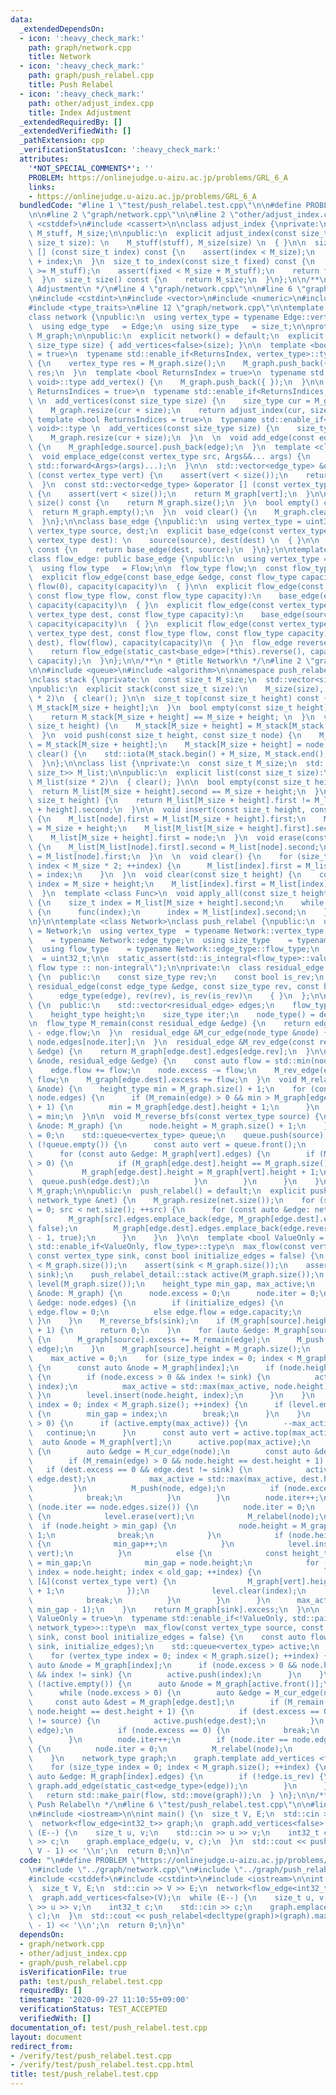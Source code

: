 ```yaml
---
data:
  _extendedDependsOn:
  - icon: ':heavy_check_mark:'
    path: graph/network.cpp
    title: Network
  - icon: ':heavy_check_mark:'
    path: graph/push_relabel.cpp
    title: Push Relabel
  - icon: ':heavy_check_mark:'
    path: other/adjust_index.cpp
    title: Index Adjustment
  _extendedRequiredBy: []
  _extendedVerifiedWith: []
  _pathExtension: cpp
  _verificationStatusIcon: ':heavy_check_mark:'
  attributes:
    '*NOT_SPECIAL_COMMENTS*': ''
    PROBLEM: https://onlinejudge.u-aizu.ac.jp/problems/GRL_6_A
    links:
    - https://onlinejudge.u-aizu.ac.jp/problems/GRL_6_A
  bundledCode: "#line 1 \"test/push_relabel.test.cpp\"\n\n#define PROBLEM \"https://onlinejudge.u-aizu.ac.jp/problems/GRL_6_A\"\
    \n\n#line 2 \"graph/network.cpp\"\n\n#line 2 \"other/adjust_index.cpp\"\n\n#include\
    \ <cstddef>\n#include <cassert>\n\nclass adjust_index {\nprivate:\n  const size_t\
    \ M_stuff, M_size;\n\npublic:\n  explicit adjust_index(const size_t stuff, const\
    \ size_t size): \n    M_stuff(stuff), M_size(size) \n  { }\n\n  size_t operator\
    \ [] (const size_t index) const {\n    assert(index < M_size);\n    return M_stuff\
    \ + index;\n  }\n  size_t to_index(const size_t fixed) const {\n    assert(fixed\
    \ >= M_stuff);\n    assert(fixed < M_size + M_stuff);\n    return fixed - M_stuff;\n\
    \  }\n  size_t size() const {\n    return M_size;\n  }\n};\n\n/**\n * @title Index\
    \ Adjustment\n */\n#line 4 \"graph/network.cpp\"\n\n#line 6 \"graph/network.cpp\"\
    \n#include <cstdint>\n#include <vector>\n#include <numeric>\n#include <utility>\n\
    #include <type_traits>\n#line 12 \"graph/network.cpp\"\n\ntemplate <class Edge>\n\
    class network {\npublic:\n  using vertex_type = typename Edge::vertex_type;\n\
    \  using edge_type   = Edge;\n  using size_type   = size_t;\n\nprotected:\n  std::vector<std::vector<edge_type>>\
    \ M_graph;\n\npublic:\n  explicit network() = default;\n  explicit network(const\
    \ size_type size) { add_vertices<false>(size); }\n\n  template <bool ReturnsIndex\
    \ = true>\n  typename std::enable_if<ReturnsIndex, vertex_type>::type add_vertex()\
    \ {\n    vertex_type res = M_graph.size();\n    M_graph.push_back({ });\n    return\
    \ res;\n  }\n  template <bool ReturnsIndex = true>\n  typename std::enable_if<!ReturnsIndex,\
    \ void>::type add_vertex() {\n    M_graph.push_back({ });\n  }\n\n  template <bool\
    \ ReturnsIndices = true>\n  typename std::enable_if<ReturnsIndices, adjust_index>::type\
    \ \n  add_vertices(const size_type size) {\n    size_type cur = M_graph.size();\n\
    \    M_graph.resize(cur + size);\n    return adjust_index(cur, size);\n  }\n \
    \ template <bool ReturnsIndices = true>\n  typename std::enable_if<!ReturnsIndices,\
    \ void>::type \n  add_vertices(const size_type size) {\n    size_type cur = M_graph.size();\n\
    \    M_graph.resize(cur + size);\n  }\n  \n  void add_edge(const edge_type &edge)\
    \ {\n    M_graph[edge.source].push_back(edge);\n  }\n  template <class... Args>\n\
    \  void emplace_edge(const vertex_type src, Args&&... args) {\n    M_graph[src].emplace_back(src,\
    \ std::forward<Args>(args)...);\n  }\n\n  std::vector<edge_type> &operator []\
    \ (const vertex_type vert) {\n    assert(vert < size());\n    return M_graph[vert];\n\
    \  }\n  const std::vector<edge_type> &operator [] (const vertex_type vert) const\
    \ {\n    assert(vert < size());\n    return M_graph[vert];\n  }\n\n  size_type\
    \ size() const {\n    return M_graph.size();\n  }\n  bool empty() const {\n  \
    \  return M_graph.empty();\n  }\n  void clear() {\n    M_graph.clear();\n    M_graph.shrink_to_fit();\n\
    \  }\n};\n\nclass base_edge {\npublic:\n  using vertex_type = uint32_t;\n\n  const\
    \ vertex_type source, dest;\n  explicit base_edge(const vertex_type source, const\
    \ vertex_type dest): \n    source(source), dest(dest) \n  { }\n\n  base_edge reverse()\
    \ const {\n    return base_edge(dest, source);\n  }\n};\n\ntemplate <class Flow>\n\
    class flow_edge: public base_edge {\npublic:\n  using vertex_type = typename base_edge::vertex_type;\n\
    \  using flow_type   = Flow;\n\n  flow_type flow;\n  const flow_type capacity;\n\
    \  explicit flow_edge(const base_edge &edge, const flow_type capacity):\n    base_edge(edge),\
    \ flow(0), capacity(capacity)\n  { }\n\n  explicit flow_edge(const base_edge &edge,\
    \ const flow_type flow, const flow_type capacity):\n    base_edge(edge), flow(flow),\
    \ capacity(capacity)\n  { }\n  explicit flow_edge(const vertex_type source, const\
    \ vertex_type dest, const flow_type capacity):\n    base_edge(source, dest), flow(0),\
    \ capacity(capacity)\n  { }\n  explicit flow_edge(const vertex_type source, const\
    \ vertex_type dest, const flow_type flow, const flow_type capacity):\n    base_edge(source,\
    \ dest), flow(flow), capacity(capacity)\n  { }\n  flow_edge reverse() const {\n\
    \    return flow_edge(static_cast<base_edge>(*this).reverse(), capacity - flow,\
    \ capacity);\n  }\n};\n\n/**\n * @title Network\n */\n#line 2 \"graph/push_relabel.cpp\"\
    \n\n#include <queue>\n#include <algorithm>\n\nnamespace push_relabel_detail {\n\
    \nclass stack {\nprivate:\n  const size_t M_size;\n  std::vector<size_t> M_stack;\n\
    \npublic:\n  explicit stack(const size_t size):\n    M_size(size), M_stack(size\
    \ * 2)\n  { clear(); }\n\n  size_t top(const size_t height) const {\n    return\
    \ M_stack[M_size + height];\n  }\n  bool empty(const size_t height) const { \n\
    \    return M_stack[M_size + height] == M_size + height; \n  }\n  void pop(const\
    \ size_t height) {\n    M_stack[M_size + height] = M_stack[M_stack[M_size + height]];\n\
    \  }\n  void push(const size_t height, const size_t node) {\n    M_stack[node]\
    \ = M_stack[M_size + height];\n    M_stack[M_size + height] = node;\n  }\n  void\
    \ clear() {\n    std::iota(M_stack.begin() + M_size, M_stack.end(), M_size);\n\
    \  }\n};\n\nclass list {\nprivate:\n  const size_t M_size;\n  std::vector<std::pair<size_t,\
    \ size_t>> M_list;\n\npublic:\n  explicit list(const size_t size):\n    M_size(size),\
    \ M_list(size * 2)\n  { clear(); }\n\n  bool empty(const size_t height) {\n  \
    \  return M_list[M_size + height].second == M_size + height;\n  }\n  bool more_than_one(const\
    \ size_t height) {\n    return M_list[M_size + height].first != M_list[M_size\
    \ + height].second;\n  }\n\n  void insert(const size_t height, const size_t node)\
    \ {\n    M_list[node].first = M_list[M_size + height].first;\n    M_list[node].second\
    \ = M_size + height;\n    M_list[M_list[M_size + height].first].second = node;\n\
    \    M_list[M_size + height].first = node;\n  }\n  void erase(const size_t node)\
    \ {\n    M_list[M_list[node].first].second = M_list[node].second;\n    M_list[M_list[node].second].first\
    \ = M_list[node].first;\n  }\n  \n  void clear() {\n    for (size_t index = M_size;\
    \ index < M_size * 2; ++index) {\n      M_list[index].first = M_list[index].second\
    \ = index;\n    }\n  }\n  void clear(const size_t height) {\n    const size_t\
    \ index = M_size + height;\n    M_list[index].first = M_list[index].second = index;\n\
    \  }\n  template <class Func>\n  void apply_all(const size_t height, Func &&func)\
    \ {\n    size_t index = M_list[M_size + height].second;\n    while (index < M_size)\
    \ {\n      func(index);\n      index = M_list[index].second;\n    }\n  }\n};\n\
    \n}\n\ntemplate <class Network>\nclass push_relabel {\npublic:\n  using network_type\
    \ = Network;\n  using vertex_type  = typename Network::vertex_type;\n  using edge_type\
    \    = typename Network::edge_type;\n  using size_type    = typename Network::size_type;\n\
    \  using flow_type    = typename Network::edge_type::flow_type;\n  using height_type\
    \  = uint32_t;\n\n  static_assert(std::is_integral<flow_type>::value, \"invalid\
    \ flow type :: non-integral\");\n\nprivate:\n  class residual_edge: public edge_type\
    \ {\n  public:\n    const size_type rev;\n    const bool is_rev;\n    explicit\
    \ residual_edge(const edge_type &edge, const size_type rev, const bool is_rev):\n\
    \      edge_type(edge), rev(rev), is_rev(is_rev)\n    { }\n  };\n\n  class node_type\
    \ {\n  public:\n    std::vector<residual_edge> edges;\n    flow_type excess;\n\
    \    height_type height;\n    size_type iter;\n    node_type() = default;\n  };\n\
    \n  flow_type M_remain(const residual_edge &edge) {\n    return edge.capacity\
    \ - edge.flow;\n  }\n  residual_edge &M_cur_edge(node_type &node) {\n    return\
    \ node.edges[node.iter];\n  }\n  residual_edge &M_rev_edge(const residual_edge\
    \ &edge) {\n    return M_graph[edge.dest].edges[edge.rev];\n  }\n\n  void M_push(node_type\
    \ &node, residual_edge &edge) {\n    const auto flow = std::min(node.excess, M_remain(edge));\n\
    \    edge.flow += flow;\n    node.excess -= flow;\n    M_rev_edge(edge).flow -=\
    \ flow;\n    M_graph[edge.dest].excess += flow;\n  }\n  void M_relabel(node_type\
    \ &node) {\n    height_type min = M_graph.size() + 1;\n    for (const auto &edge:\
    \ node.edges) {\n      if (M_remain(edge) > 0 && min > M_graph[edge.dest].height\
    \ + 1) {\n        min = M_graph[edge.dest].height + 1;\n      }\n    }\n    node.height\
    \ = min;\n  }\n\n  void M_reverse_bfs(const vertex_type source) {\n    for (auto\
    \ &node: M_graph) {\n      node.height = M_graph.size() + 1;\n    }\n    M_graph[source].height\
    \ = 0;\n    std::queue<vertex_type> queue;\n    queue.push(source);\n    while\
    \ (!queue.empty()) {\n      const auto vert = queue.front();\n      queue.pop();\n\
    \      for (const auto &edge: M_graph[vert].edges) {\n        if (M_remain(M_rev_edge(edge))\
    \ > 0) {\n          if (M_graph[edge.dest].height == M_graph.size() + 1) {\n \
    \           M_graph[edge.dest].height = M_graph[vert].height + 1;\n          \
    \  queue.push(edge.dest);\n          }\n        }\n      }\n    }\n  }\n\n  std::vector<node_type>\
    \ M_graph;\n\npublic:\n  push_relabel() = default;\n  explicit push_relabel(const\
    \ network_type &net) {\n    M_graph.resize(net.size());\n    for (size_type src\
    \ = 0; src < net.size(); ++src) {\n      for (const auto &edge: net[src]) {\n\
    \        M_graph[src].edges.emplace_back(edge, M_graph[edge.dest].edges.size(),\
    \ false);\n        M_graph[edge.dest].edges.emplace_back(edge.reverse(), M_graph[src].edges.size()\
    \ - 1, true);\n      }\n    }\n  }\n\n  template <bool ValueOnly = true>\n  typename\
    \ std::enable_if<ValueOnly, flow_type>::type\n  max_flow(const vertex_type source,\
    \ const vertex_type sink, const bool initialize_edges = false) {\n    assert(source\
    \ < M_graph.size());\n    assert(sink < M_graph.size());\n    assert(source !=\
    \ sink);\n    push_relabel_detail::stack active(M_graph.size());\n    push_relabel_detail::list\
    \ level(M_graph.size());\n    height_type min_gap, max_active;\n    for (auto\
    \ &node: M_graph) {\n      node.excess = 0;\n      node.iter = 0;\n      for (auto\
    \ &edge: node.edges) {\n        if (initialize_edges) {\n          if (!edge.is_rev)\
    \ edge.flow = 0;\n          else edge.flow = edge.capacity;\n        }\n     \
    \ }\n    }\n    M_reverse_bfs(sink);\n    if (M_graph[source].height == M_graph.size()\
    \ + 1) {\n      return 0;\n    }\n    for (auto &edge: M_graph[source].edges)\
    \ {\n      M_graph[source].excess += M_remain(edge);\n      M_push(M_graph[source],\
    \ edge);\n    }\n    M_graph[source].height = M_graph.size();\n    min_gap = M_graph.size();\n\
    \    max_active = 0;\n    for (size_type index = 0; index < M_graph.size(); ++index)\
    \ {\n      const auto &node = M_graph[index];\n      if (node.height < M_graph.size())\
    \ {\n        if (node.excess > 0 && index != sink) {\n          active.push(node.height,\
    \ index);\n          max_active = std::max(max_active, node.height);\n       \
    \ }\n        level.insert(node.height, index);\n      }\n    }\n    for (size_type\
    \ index = 0; index < M_graph.size(); ++index) {\n      if (level.empty(index))\
    \ {\n        min_gap = index;\n        break;\n      }\n    }\n    while (max_active\
    \ > 0) {\n      if (active.empty(max_active)) {\n        --max_active;\n     \
    \   continue;\n      }\n      const auto vert = active.top(max_active);\n    \
    \  auto &node = M_graph[vert];\n      active.pop(max_active);\n      while (true)\
    \ {\n        auto &edge = M_cur_edge(node);\n        const auto &dest = M_graph[edge.dest];\n\
    \        if (M_remain(edge) > 0 && node.height == dest.height + 1) {\n       \
    \   if (dest.excess == 0 && edge.dest != sink) {\n            active.push(dest.height,\
    \ edge.dest);\n            max_active = std::max(max_active, dest.height);\n \
    \         }\n          M_push(node, edge);\n          if (node.excess == 0) {\n\
    \            break;\n          }\n        }\n        node.iter++;\n        if\
    \ (node.iter == node.edges.size()) {\n          node.iter = 0;\n          if (level.more_than_one(node.height))\
    \ {\n            level.erase(vert);\n            M_relabel(node);\n          \
    \  if (node.height > min_gap) {\n              node.height = M_graph.size() +\
    \ 1;\n              break;\n            }\n            if (node.height == min_gap)\
    \ {\n              min_gap++;\n            }\n            level.insert(node.height,\
    \ vert);\n          }\n          else {\n            const height_type old_gap\
    \ = min_gap;\n            min_gap = node.height;\n            for (height_type\
    \ index = node.height; index < old_gap; ++index) {\n              level.apply_all(index,\
    \ [&](const vertex_type vert) {\n                M_graph[vert].height = M_graph.size()\
    \ + 1;\n              });\n              level.clear(index);\n            }\n\
    \            break;\n          }\n        }\n      }\n      max_active = std::min(max_active,\
    \ min_gap - 1);\n    }\n    return M_graph[sink].excess;\n  }\n\n  template <bool\
    \ ValueOnly = true>\n  typename std::enable_if<!ValueOnly, std::pair<flow_type,\
    \ network_type>>::type\n  max_flow(const vertex_type source, const vertex_type\
    \ sink, const bool initialize_edges = false) {\n    const auto flow = max_flow<true>(source,\
    \ sink, initialize_edges);\n    std::queue<vertex_type> active;\n    M_reverse_bfs(source);\n\
    \    for (vertex_type index = 0; index < M_graph.size(); ++index) {\n      const\
    \ auto &node = M_graph[index];\n      if (node.excess > 0 && node.height < M_graph.size()\
    \ && index != sink) {\n        active.push(index);\n      }\n    }\n    while\
    \ (!active.empty()) {\n      auto &node = M_graph[active.front()];\n      active.pop();\n\
    \      while (node.excess > 0) {\n        auto &edge = M_cur_edge(node);\n   \
    \     const auto &dest = M_graph[edge.dest];\n        if (M_remain(edge) > 0 &&\
    \ node.height == dest.height + 1) {\n          if (dest.excess == 0 && edge.dest\
    \ != source) {\n            active.push(edge.dest);\n          }\n          M_push(node,\
    \ edge);\n          if (node.excess == 0) {\n            break;\n          }\n\
    \        }\n        node.iter++;\n        if (node.iter == node.edges.size())\
    \ {\n          node.iter = 0;\n          M_relabel(node);\n        }\n      }\n\
    \    }\n    network_type graph;\n    graph.template add_vertices <false>(M_graph.size());\n\
    \    for (size_type index = 0; index < M_graph.size(); ++index) {\n      for (const\
    \ auto &edge: M_graph[index].edges) {\n        if (!edge.is_rev) {\n         \
    \ graph.add_edge(static_cast<edge_type>(edge));\n        }\n      }\n    }\n \
    \   return std::make_pair(flow, std::move(graph));\n  } \n};\n\n/**\n * @title\
    \ Push Relabel\n */\n#line 6 \"test/push_relabel.test.cpp\"\n\n#line 9 \"test/push_relabel.test.cpp\"\
    \n#include <iostream>\n\nint main() {\n  size_t V, E;\n  std::cin >> V >> E;\n\
    \  network<flow_edge<int32_t>> graph;\n  graph.add_vertices<false>(V);\n  while\
    \ (E--) {\n    size_t u, v;\n    std::cin >> u >> v;\n    int32_t c;\n    std::cin\
    \ >> c;\n    graph.emplace_edge(u, v, c);\n  }\n  std::cout << push_relabel<decltype(graph)>(graph).max_flow(0,\
    \ V - 1) << '\\n';\n  return 0;\n}\n"
  code: "\n#define PROBLEM \"https://onlinejudge.u-aizu.ac.jp/problems/GRL_6_A\"\n\
    \n#include \"../graph/network.cpp\"\n#include \"../graph/push_relabel.cpp\"\n\n\
    #include <cstddef>\n#include <cstdint>\n#include <iostream>\n\nint main() {\n\
    \  size_t V, E;\n  std::cin >> V >> E;\n  network<flow_edge<int32_t>> graph;\n\
    \  graph.add_vertices<false>(V);\n  while (E--) {\n    size_t u, v;\n    std::cin\
    \ >> u >> v;\n    int32_t c;\n    std::cin >> c;\n    graph.emplace_edge(u, v,\
    \ c);\n  }\n  std::cout << push_relabel<decltype(graph)>(graph).max_flow(0, V\
    \ - 1) << '\\n';\n  return 0;\n}\n"
  dependsOn:
  - graph/network.cpp
  - other/adjust_index.cpp
  - graph/push_relabel.cpp
  isVerificationFile: true
  path: test/push_relabel.test.cpp
  requiredBy: []
  timestamp: '2020-09-27 11:10:55+09:00'
  verificationStatus: TEST_ACCEPTED
  verifiedWith: []
documentation_of: test/push_relabel.test.cpp
layout: document
redirect_from:
- /verify/test/push_relabel.test.cpp
- /verify/test/push_relabel.test.cpp.html
title: test/push_relabel.test.cpp
---
```

